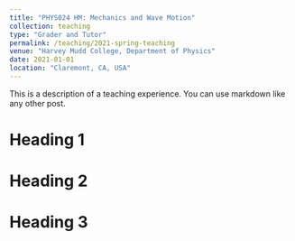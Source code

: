 ```yaml
---
title: "PHYS024 HM: Mechanics and Wave Motion"
collection: teaching
type: "Grader and Tutor"
permalink: /teaching/2021-spring-teaching
venue: "Harvey Mudd College, Department of Physics"
date: 2021-01-01
location: "Claremont, CA, USA"
---
```


This is a description of a teaching experience. You can use markdown like any other post.

Heading 1
======

Heading 2
======

Heading 3
======
